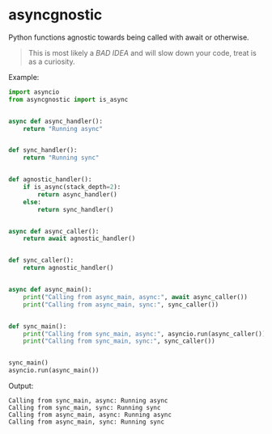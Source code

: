 # asyncgnostic

Python functions agnostic towards being called with await or otherwise.

> This is most likely a *BAD IDEA* and will slow down your code, treat is as a curiosity.

Example:

```python
import asyncio
from asyncgnostic import is_async


async def async_handler():
    return "Running async"


def sync_handler():
    return "Running sync"


def agnostic_handler():
    if is_async(stack_depth=2):
        return async_handler()
    else:
        return sync_handler()


async def async_caller():
    return await agnostic_handler()


def sync_caller():
    return agnostic_handler()


async def async_main():
    print("Calling from async_main, async:", await async_caller())
    print("Calling from async_main, sync:", sync_caller())


def sync_main():
    print("Calling from sync_main, async:", asyncio.run(async_caller()))
    print("Calling from sync_main, sync:", sync_caller())


sync_main()
asyncio.run(async_main())
```

Output:

```console
Calling from sync_main, async: Running async
Calling from sync_main, sync: Running sync
Calling from async_main, async: Running async
Calling from async_main, sync: Running sync
```

